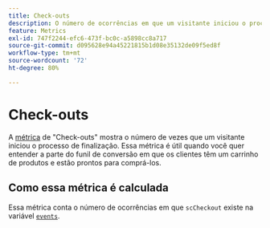 ```yaml
---
title: Check-outs
description: O número de ocorrências em que um visitante iniciou o processo de check-out.
feature: Metrics
exl-id: 747f2244-efc6-473f-bc0c-a5898cc8a717
source-git-commit: d095628e94a45221815b1d08e35132de09f5ed8f
workflow-type: tm+mt
source-wordcount: '72'
ht-degree: 80%

---
```


# Check-outs

A [métrica](overview.md) de &quot;Check-outs&quot; mostra o número de vezes que um visitante iniciou o processo de finalização. Essa métrica é útil quando você quer entender a parte do funil de conversão em que os clientes têm um carrinho de produtos e estão prontos para comprá-los.

## Como essa métrica é calculada

Essa métrica conta o número de ocorrências em que `scCheckout` existe na variável [`events`](/help/implement/vars/page-vars/events/events-overview.md).
